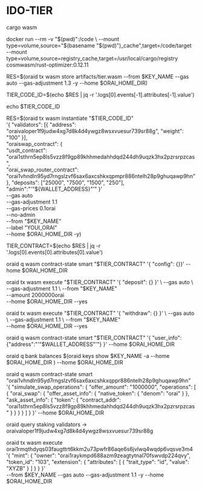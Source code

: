 # IDO-TIER

cargo wasm

docker run --rm -v "$(pwd)":/code \
  --mount type=volume,source="$(basename "$(pwd)")\_cache",target=/code/target \
 --mount type=volume,source=registry_cache,target=/usr/local/cargo/registry \
 cosmwasm/rust-optimizer:0.12.11

RES=$(oraid tx wasm store artifacts/tier.wasm --from $KEY_NAME --gas auto --gas-adjustment 1.3 -y --home $ORAI_HOME_DIR)

TIER_CODE_ID=$(echo $RES | jq -r '.logs[0].events[-1].attributes[-1].value')

echo $TIER_CODE_ID

RES=$(oraid tx wasm instantiate "$TIER_CODE_ID" \
 '{
"validators": [{
"address": "oraivaloper1f9judw4xg7d8k4d4ywgz8wsxvuesur739sr88g",
"weight": "100"
}],  
 "oraiswap_contract": {  
 "usdt_contract": "orai1sthrn5ep8ls5vzz8f9gp89khhmedahhdqd244dh9uqzk3hx2pzrsrpzcas",  
 "orai_swap_router_contract": "orai1vhndln95yd7rngslzvf6sax6axcshkxqpmpr886ntelh28p9ghuqawp9hn"
},
"deposits": ["25000", "7500", "1500", "250"],
"admin":"'"${WALLET_ADDRESS}"'"
    }'                                               \
    --gas auto                                    \
    --gas-adjustment 1.1          \
    --gas-prices 0.1orai    \
    --no-admin     \
    --from "$KEY_NAME" \
 --label "YOUI_ORAI" \
 --home $ORAI_HOME_DIR -y)

TIER_CONTRACT=$(echo $RES | jq -r '.logs[0].events[0].attributes[0].value')

oraid q wasm contract-state smart "$TIER_CONTRACT" '{ "config": {}}' --home $ORAI_HOME_DIR

oraid tx wasm execute "$TIER_CONTRACT" '{ "deposit": {} }' \
  --gas auto                                    \
    --gas-adjustment 1.1          \
    --from "$KEY_NAME" \
 --amount 2000000orai \
 --home $ORAI_HOME_DIR --yes

oraid tx wasm execute "$TIER_CONTRACT" '{ "withdraw": {} }' \
  --gas auto                                    \
    --gas-adjustment 1.1          \
    --from "$KEY_NAME" \
 --home $ORAI_HOME_DIR --yes

oraid q wasm contract-state smart "$TIER_CONTRACT" '{ "user_info": {"address":"'"$WALLET_ADDRESS"'"} }' --home $ORAI_HOME_DIR

oraid q bank balances $(oraid keys show $KEY_NAME -a --home $ORAI_HOME_DIR ) --home $ORAI_HOME_DIR

oraid q wasm contract-state smart "orai1vhndln95yd7rngslzvf6sax6axcshkxqppr886ntelh28p9ghuqawp9hn" \
'{
"simulate_swap_operations": {
"offer_amount": "1000000",
"operations": [
{
"orai_swap": {
"offer_asset_info": {
"native_token": {
"denom": "orai"
}
},
"ask_asset_info": {
"token": {
"contract_addr": "orai1sthrn5ep8ls5vzz8f9gp89khhmedahhdqd244dh9uqzk3hx2pzrsrpzcas"
}
}
}
}
]
}
}' --home $ORAI_HOME_DIR

oraid query staking validators -> oraivaloper1f9judw4xg7d8k4d4ywgz8wsxvuesur739sr88g

oraid tx wasm execute orai1rmqthdyqs03faugttrt6kkm2u73pwfr86aqe6s6jvlwq4wqdp6vqsve3m4 \
'{
"mint": {
"owner": "orai1raykmpd688azm9zeagtytnal70fswvdp224qvy",
"token_id": "103",
"extension": {
"attributes": [
{
"trait_type": "id",
"value": "XYZB"
}
]
}
}
}' \
--from $KEY_NAME --gas auto --gas-adjustment 1.1 -y --home $ORAI_HOME_DIR
